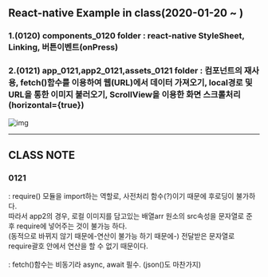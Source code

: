 ## React-native Example in class(2020-01-20 ~ )

### 1.(0120) components_0120 folder : react-native StyleSheet, Linking, 버튼이벤트(onPress)
### 2.(0121) app_0121,app2_0121,assets_0121 folder : 컴포넌트의 재사용, fetch()함수를 이용하여 웹(URL)에서 데이터 가져오기, local경로 및 URL을 통한 이미지 불러오기, ScrollView을 이용한 화면 스크롤처리(horizontal={true})
![img](https://user-images.githubusercontent.com/48176963/72778008-dc5c9680-3c5a-11ea-9741-ef0548b5e142.png)

  
  
------------------------------------------------------------------------------------------------
  
  
 
## CLASS NOTE 

### 0121
: require() 모듈을 import하는 역할로, 사전처리 함수(?)이기 때문에 후로딩이 불가하다.<br>
따라서 app2의 경우, 로컬 이미지를 담고있는 배열arr 원소의 src속성을 문자열로 준 후 require에 넣어주는 것이 불가능 하다.<br>
(동적으로 바뀌지 않기 때문에-연산이 불가능 하기 때문에-) 전달받은 문자열로 require괄호 안에서 연산을 할 수 없기 때문이다.<br>
<br>
: fetch()함수는 비동기라 async, await 필수. (json()도 마찬가지) 

